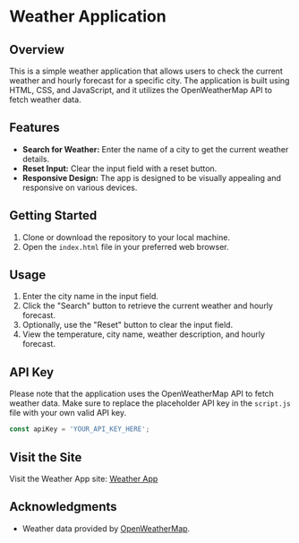 # Weather Application

## Overview

This is a simple weather application that allows users to check the current weather and hourly forecast for a specific city. The application is built using HTML, CSS, and JavaScript, and it utilizes the OpenWeatherMap API to fetch weather data.

## Features

- **Search for Weather:** Enter the name of a city to get the current weather details.
- **Reset Input:** Clear the input field with a reset button.
- **Responsive Design:** The app is designed to be visually appealing and responsive on various devices.

## Getting Started

1. Clone or download the repository to your local machine.
2. Open the `index.html` file in your preferred web browser.

## Usage

1. Enter the city name in the input field.
2. Click the "Search" button to retrieve the current weather and hourly forecast.
3. Optionally, use the "Reset" button to clear the input field.
4. View the temperature, city name, weather description, and hourly forecast.

## API Key

Please note that the application uses the OpenWeatherMap API to fetch weather data. Make sure to replace the placeholder API key in the `script.js` file with your own valid API key.

```javascript
const apiKey = 'YOUR_API_KEY_HERE';
```

## Visit the Site

Visit the Weather App site: [Weather App](https://checkwhether.netlify.app/)


## Acknowledgments

- Weather data provided by [OpenWeatherMap](https://openweathermap.org/).
